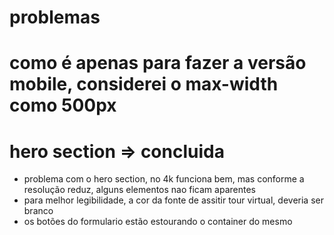 
# problemas 

# como é apenas para fazer a versão mobile, considerei o max-width como 500px

# hero section => concluida
* problema com o hero section, no 4k funciona bem, mas conforme a resolução reduz, alguns elementos nao ficam aparentes
* para melhor legibilidade, a cor da fonte de assitir tour virtual, deveria ser branco
* os botões do formulario estão estourando o container do mesmo